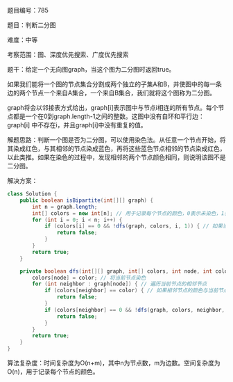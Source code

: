题目编号：785

题目：判断二分图

难度：中等

考察范围：图、深度优先搜索、广度优先搜索

题干：给定一个无向图graph，当这个图为二分图时返回true。

如果我们能将一个图的节点集合分割成两个独立的子集A和B，并使图中的每一条边的两个节点一个来自A集合，一个来自B集合，我们就将这个图称为二分图。

graph将会以邻接表方式给出，graph[i]表示图中与节点i相连的所有节点。每个节点都是一个在0到graph.length-1之间的整数。这图中没有自环和平行边：graph[i] 中不存在i，并且graph[i]中没有重复的值。

解题思路：判断一个图是否为二分图，可以使用染色法。从任意一个节点开始，将其染成红色，与其相邻的节点染成蓝色，再将这些蓝色节点相邻的节点染成红色，以此类推。如果在染色的过程中，发现相邻的两个节点颜色相同，则说明该图不是二分图。

解决方案：

```java
class Solution {
    public boolean isBipartite(int[][] graph) {
        int n = graph.length;
        int[] colors = new int[n]; // 用于记录每个节点的颜色，0表示未染色，1表示红色，-1表示蓝色
        for (int i = 0; i < n; i++) {
            if (colors[i] == 0 && !dfs(graph, colors, i, 1)) { // 如果当前节点未染色，从该节点开始染色
                return false;
            }
        }
        return true;
    }

    private boolean dfs(int[][] graph, int[] colors, int node, int color) {
        colors[node] = color; // 将当前节点染色
        for (int neighbor : graph[node]) { // 遍历当前节点的相邻节点
            if (colors[neighbor] == color) { // 如果相邻节点的颜色与当前节点相同，说明不是二分图
                return false;
            }
            if (colors[neighbor] == 0 && !dfs(graph, colors, neighbor, -color)) { // 如果相邻节点未染色，从该节点开始染色
                return false;
            }
        }
        return true;
    }
}
```

算法复杂度：时间复杂度为O(n+m)，其中n为节点数，m为边数。空间复杂度为O(n)，用于记录每个节点的颜色。